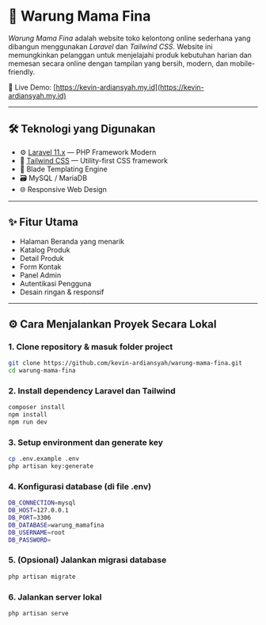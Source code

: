 # 🌾 Warung Mama Fina

*Warung Mama Fina* adalah website toko kelontong online sederhana yang dibangun menggunakan *Laravel* dan *Tailwind CSS*. Website ini memungkinkan pelanggan untuk menjelajahi produk kebutuhan harian dan memesan secara online dengan tampilan yang bersih, modern, dan mobile-friendly.

🔗 Live Demo: [https://kevin-ardiansyah.my.id](https://kevin-ardiansyah.my.id)

---

## 🛠 Teknologi yang Digunakan

- ⚙ [Laravel 11.x](https://laravel.com/) — PHP Framework Modern
- 🎨 [Tailwind CSS](https://tailwindcss.com/) — Utility-first CSS framework
- 🧩 Blade Templating Engine
- 🗃 MySQL / MariaDB
- 🌐 Responsive Web Design

---

## ✨ Fitur Utama

- Halaman Beranda yang menarik
- Katalog Produk
- Detail Produk
- Form Kontak
- Panel Admin
- Autentikasi Pengguna
- Desain ringan & responsif

---

## ⚙ Cara Menjalankan Proyek Secara Lokal

### 1. Clone repository & masuk folder project

```bash
git clone https://github.com/kevin-ardiansyah/warung-mama-fina.git
cd warung-mama-fina
```


### 2. Install dependency Laravel dan Tailwind

```bash
composer install
npm install
npm run dev
```

### 3. Setup environment dan generate key
```bash
cp .env.example .env
php artisan key:generate
```


### 4. Konfigurasi database (di file .env)
```bash
DB_CONNECTION=mysql
DB_HOST=127.0.0.1
DB_PORT=3306
DB_DATABASE=warung_mamafina
DB_USERNAME=root
DB_PASSWORD=
```


### 5. (Opsional) Jalankan migrasi database
```bash
php artisan migrate
```


### 6. Jalankan server lokal
```bash
php artisan serve
```
